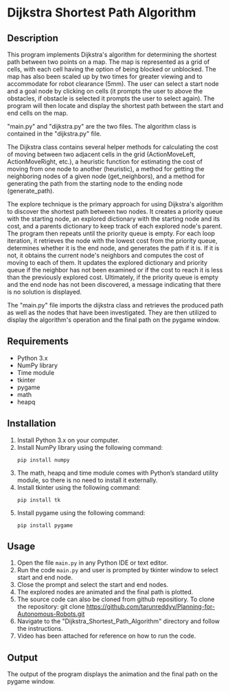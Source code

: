 # Dijkstra Shortest Path Algorithm

## Description

This program implements Dijkstra's algorithm for determining the shortest path between two points on a map. The map is represented as a grid of cells, with each cell having the option of being blocked or unblocked. The map has also been scaled up by two times for greater viewing and to accommodate for robot clearance (5mm). The user can select a start node and a goal node by clicking on cells (it prompts the user to above the obstacles, if obstacle is selected it prompts the user to select again). The program will then locate and display the shortest path between the start and end cells on the map.

"main.py" and "dijkstra.py" are the two files. The algorithm class is contained in the "dijkstra.py" file.


The Dijkstra class contains several helper methods for calculating the cost of moving between two adjacent cells in the grid (ActionMoveLeft, ActionMoveRight, etc.), a heuristic function for estimating the cost of moving from one node to another (heuristic), a method for getting the neighboring nodes of a given node (get_neighbors), and a method for generating the path from the starting node to the ending node (generate_path).

The explore technique is the primary approach for using Dijkstra's algorithm to discover the shortest path between two nodes. It creates a priority queue with the starting node, an explored dictionary with the starting node and its cost, and a parents dictionary to keep track of each explored node's parent. The program then repeats until the priority queue is empty. For each loop iteration, it retrieves the node with the lowest cost from the priority queue, determines whether it is the end node, and generates the path if it is. If it is not, it obtains the current node's neighbors and computes the cost of moving to each of them. It updates the explored dictionary and priority queue if the neighbor has not been examined or if the cost to reach it is less than the previously explored cost. Ultimately, if the priority queue is empty and the end node has not been discovered, a message indicating that there is no solution is displayed.

The "main.py" file imports the dijkstra class and retrieves the produced path as well as the nodes that have been investigated. They are then utilized to display the algorithm's operation and the final path on the pygame window.

## Requirements

-   Python 3.x
-   NumPy library
-   Time module
-   tkinter
-   pygame
-   math
-   heapq

## Installation

1.  Install Python 3.x on your computer.
2.  Install NumPy library using the following command:
    ```
    pip install numpy
    ``` 
3.  The math, heapq and time module comes with Python’s standard utility module, so there is no need to install it externally.
4.  Install tkinter using the following command:
    ```
    pip install tk
    ```
5.  Install pygame using the following command:
    ```
    pip install pygame
    ```

## Usage

1.  Open the file `main.py` in any Python IDE or text editor.
2.  Run the code `main.py` and user is prompted by tkinter window to select start and end node.
3.  Close the prompt and select the start and end nodes.
4.  The explored nodes are animated and the final path is plotted.
5.  The source code can also be cloned from github repositiory. To clone the repository: git clone https://github.com/tarunreddyy/Planning-for-Autonomous-Robots.git
6.  Navigate to the "Dijkstra_Shortest_Path_Algorithm" directory and follow the instructions.
7.  Video has been attached for reference on how to run the code.


## Output

The output of the program displays the animation and the final path on the pygame window. 